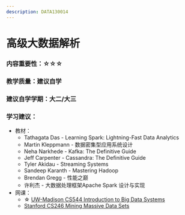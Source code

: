 ```yaml
---
description: DATA130014
---
```


# 高级大数据解析

### 内容重要性：☆☆☆

### 教学质量：建议自学

### 建议自学学期：大二/大三

### 学习建议：

* 教材：
  * Tathagata Das - Learning Spark: Lightning-Fast Data Analytics
  * Martin Kleppmann - 数据密集型应用系统设计
  * Neha Narkhede - Kafka: The Definitive Guide
  * Jeff Carpenter - Cassandra: The Definitive Guide
  * Tyler Akidau - Streaming Systems
  * Sandeep Karanth - Mastering Hadoop
  * Brendan Gregg - 性能之巅
  * 许利杰 - 大数据处理框架Apache Spark 设计与实现
* 网课：
  * ☆ [UW-Madison CS544 Introduction to Big Data Systems](https://tyler.caraza-harter.com/cs544/s23/syllabus.html)
  * [Stanford CS246 Mining Massive Data Sets](https://www.bilibili.com/video/BV13x411o7Qg/)
